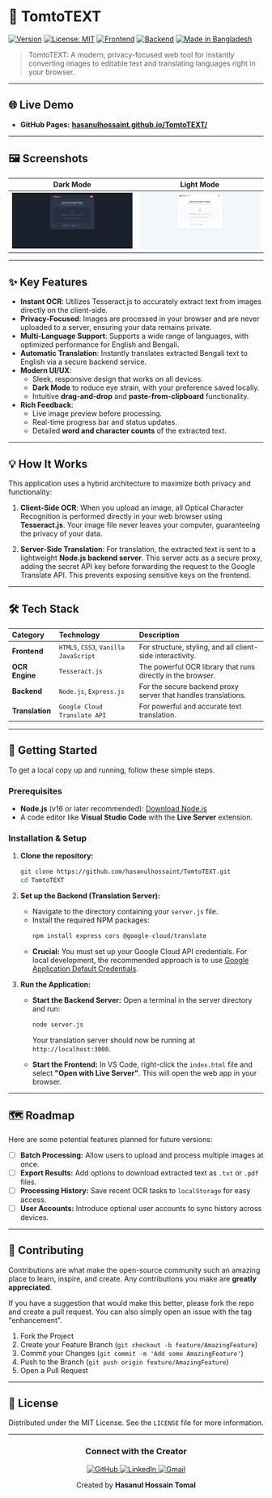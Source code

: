 # 🍅 TomtoTEXT

[![Version](https://img.shields.io/badge/version-1.0.0-blue.svg)](https://github.com/hasanulhossaint/TomtoTEXT)
[![License: MIT](https://img.shields.io/badge/License-MIT-yellow.svg)](https://opensource.org/licenses/MIT)
[![Frontend](https://img.shields.io/badge/Frontend-JS-f7df1e?logo=javascript)](https://developer.mozilla.org/en-US/docs/Web/JavaScript)
[![Backend](https://img.shields.io/badge/Backend-Node.js-339933?logo=nodedotjs)](https://nodejs.org/)
[![Made in Bangladesh](https://img.shields.io/badge/Made%20in-Bangladesh%20🇧🇩-006A4E)](https://en.wikipedia.org/wiki/Bangladesh)

> TomtoTEXT: A modern, privacy-focused web tool for instantly converting images to editable text and translating languages right in your browser.

---

## 🌐 Live Demo

- **GitHub Pages:** [**hasanulhossaint.github.io/TomtoTEXT/**](https://hasanulhossaint.github.io/TomtoTEXT/)

---

## 🖼️ Screenshots

| Dark Mode | Light Mode |
| :---: | :---: |
| <img src="./assets/dark.png" alt="TomtoTEXT Dark Mode" width="100%"> | <img src="./assets/light.png" alt="TomtoTEXT Light Mode" width="100%"> |

---

## ✨ Key Features

- **Instant OCR**: Utilizes Tesseract.js to accurately extract text from images directly on the client-side.
- **Privacy-Focused**: Images are processed in your browser and are never uploaded to a server, ensuring your data remains private.
- **Multi-Language Support**: Supports a wide range of languages, with optimized performance for English and Bengali.
- **Automatic Translation**: Instantly translates extracted Bengali text to English via a secure backend service.
- **Modern UI/UX**:
    - Sleek, responsive design that works on all devices.
    - **Dark Mode** to reduce eye strain, with your preference saved locally.
    - Intuitive **drag-and-drop** and **paste-from-clipboard** functionality.
- **Rich Feedback**:
    - Live image preview before processing.
    - Real-time progress bar and status updates.
    - Detailed **word and character counts** of the extracted text.

---

## 💡 How It Works

This application uses a hybrid architecture to maximize both privacy and functionality:

1.  **Client-Side OCR**: When you upload an image, all Optical Character Recognition is performed directly in your web browser using **Tesseract.js**. Your image file never leaves your computer, guaranteeing the privacy of your data.

2.  **Server-Side Translation**: For translation, the extracted text is sent to a lightweight **Node.js backend server**. This server acts as a secure proxy, adding the secret API key before forwarding the request to the Google Translate API. This prevents exposing sensitive keys on the frontend.

---

## 🛠️ Tech Stack

| Category      | Technology                                                                                                   | Description                                                |
| :------------ | :----------------------------------------------------------------------------------------------------------- | :--------------------------------------------------------- |
| **Frontend** | `HTML5`, `CSS3`, `Vanilla JavaScript`                                                                        | For structure, styling, and all client-side interactivity. |
| **OCR Engine**| `Tesseract.js`                                                                                               | The powerful OCR library that runs directly in the browser.    |
| **Backend** | `Node.js`, `Express.js`                                                                                      | For the secure backend proxy server that handles translations. |
| **Translation**| `Google Cloud Translate API`                                                                                   | For powerful and accurate text translation.                |

---

## 🚀 Getting Started

To get a local copy up and running, follow these simple steps.

### **Prerequisites**

* **Node.js** (v16 or later recommended): [Download Node.js](https://nodejs.org/)
* A code editor like **Visual Studio Code** with the **Live Server** extension.

### **Installation & Setup**

1.  **Clone the repository:**
    ```bash
    git clone https://github.com/hasanulhossaint/TomtoTEXT.git
    cd TomtoTEXT
    ```

2.  **Set up the Backend (Translation Server):**
    * Navigate to the directory containing your `server.js` file.
    * Install the required NPM packages:
        ```bash
        npm install express cors @google-cloud/translate
        ```
    * **Crucial:** You must set up your Google Cloud API credentials. For local development, the recommended approach is to use [Google Application Default Credentials](https://cloud.google.com/docs/authentication/provide-credentials-adc).

3.  **Run the Application:**
    * **Start the Backend Server:** Open a terminal in the server directory and run:
        ```bash
        node server.js
        ```
        Your translation server should now be running at `http://localhost:3000`.

    * **Start the Frontend:** In VS Code, right-click the `index.html` file and select **"Open with Live Server"**. This will open the web app in your browser.

---

## 🗺️ Roadmap

Here are some potential features planned for future versions:

- [ ] **Batch Processing:** Allow users to upload and process multiple images at once.
- [ ] **Export Results:** Add options to download extracted text as `.txt` or `.pdf` files.
- [ ] **Processing History:** Save recent OCR tasks to `localStorage` for easy access.
- [ ] **User Accounts:** Introduce optional user accounts to sync history across devices.

---

## 🤝 Contributing

Contributions are what make the open-source community such an amazing place to learn, inspire, and create. Any contributions you make are **greatly appreciated**.

If you have a suggestion that would make this better, please fork the repo and create a pull request. You can also simply open an issue with the tag "enhancement".

1.  Fork the Project
2.  Create your Feature Branch (`git checkout -b feature/AmazingFeature`)
3.  Commit your Changes (`git commit -m 'Add some AmazingFeature'`)
4.  Push to the Branch (`git push origin feature/AmazingFeature`)
5.  Open a Pull Request

---

## 📜 License

Distributed under the MIT License. See the `LICENSE` file for more information.

---

<div align="center">

### Connect with the Creator

<p>
  <a href="https://github.com/hasanulhossaint">
    <img src="https://img.shields.io/badge/GitHub-181717?style=for-the-badge&logo=github&logoColor=white" alt="GitHub">
  </a>
  <a href="https://www.linkedin.com/in/hasanulhossaintomal/">
    <img src="https://img.shields.io/badge/LinkedIn-0A66C2?style=for-the-badge&logo=linkedin&logoColor=white" alt="LinkedIn">
  </a>
  <a href="mailto:hasanulhossaintomal@gmail.com">
    <img src="https://img.shields.io/badge/Gmail-D14836?style=for-the-badge&logo=gmail&logoColor=white" alt="Gmail">
  </a>
</p>

Created by **Hasanul Hossain Tomal**

</div>
